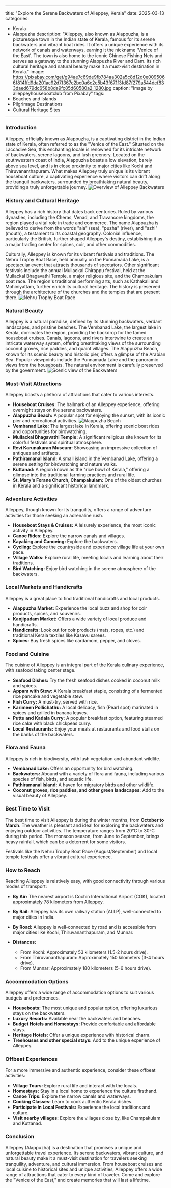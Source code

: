 
---
title: "Explore the Serene Backwaters of Alleppey, Kerala"
date: 2025-03-13
categories:
  - Kerala
  - Alappuzha
description: "Alleppey, also known as Alappuzha, is a picturesque town in the Indian state of Kerala, famous for its serene backwaters and vibrant boat rides. It offers a unique experience with its network of canals and waterways, earning it the nickname 'Venice of the East'. The town is also home to the iconic Chinese Fishing Nets and serves as a gateway to the stunning Alappuzha River and Dam. Its rich cultural heritage and natural beauty make it a must-visit destination in Kerala."
image: https://pixabay.com/get/g94ae7c69de9fb784aa302a5c8d12d0e0095066f814ffd9da201ac92d7f367c2bc0a6c2e5b43f671f3fd87f279a544dcf833daed679dc658b8da9fc85d60580a2_1280.jpg
caption: "Image by alleppeyhouseboatclub from Pixabay"
tags: 
  - Beaches and Islands
  - Pilgrimage Destinations
  - Cultural Heritage Sites
---


### **Introduction**

Alleppey, officially known as Alappuzha, is a captivating district in the Indian state of Kerala, often referred to as the "Venice of the East." Situated on the Laccadive Sea, this enchanting locale is renowned for its intricate network of backwaters, serene lagoons, and lush greenery. Located on the southwestern coast of India, Alappuzha boasts a low elevation, barely above sea level, and is in close proximity to major cities like Kochi and Thiruvananthapuram. What makes Alleppey truly unique is its vibrant houseboat culture, a captivating experience where visitors can drift along the tranquil backwaters, surrounded by breathtaking natural beauty, providing a truly unforgettable journey. <img src="[Placeholder image: Overview of Alleppey backwaters with a houseboat]" alt="Overview of Alleppey Backwaters">

### **History and Cultural Heritage**

Alleppey has a rich history that dates back centuries. Ruled by various dynasties, including the Cheras, Venad, and Travancore kingdoms, the region played a vital role in trade and commerce. The name Alappuzha is believed to derive from the words "ala" (sea), "puzha" (river), and "azhi" (mouth), a testament to its coastal geography. Colonial influence, particularly the British, further shaped Alleppey's destiny, establishing it as a major trading center for spices, coir, and other commodities.

Culturally, Alleppey is known for its vibrant festivals and traditions. The Nehru Trophy Boat Race, held annually on the Punnamada Lake, is a spectacular event that attracts thousands of spectators. Other significant festivals include the annual Mullackal Chirappu festival, held at the Mullackal Bhagavathi Temple, a major religious site, and the Champakulam boat race. The region's traditional performing arts, such as Kathakali and Mohiniyattam, further enrich its cultural heritage. The history is preserved through the architecture of the churches and the temples that are present there. <img src="[Placeholder image: Image of the Nehru Trophy Boat Race]" alt="Nehru Trophy Boat Race">

###  **Natural Beauty**

Alleppey is a natural paradise, defined by its stunning backwaters, verdant landscapes, and pristine beaches. The Vembanad Lake, the largest lake in Kerala, dominates the region, providing the backdrop for the famed houseboat cruises. Canals, lagoons, and rivers intertwine to create an intricate waterway system, offering breathtaking views of the surrounding coconut groves, rice paddies, and quaint villages. The Alappuzha Beach, known for its scenic beauty and historic pier, offers a glimpse of the Arabian Sea. Popular viewpoints include the Punnamada Lake and the panoramic views from the houseboats. The natural environment is carefully preserved by the government. <img src="[Placeholder image: Scenic view of the backwaters with coconut trees]" alt="Scenic view of the Backwaters">

### **Must-Visit Attractions**

Alleppey boasts a plethora of attractions that cater to various interests.

*   **Houseboat Cruises:** The hallmark of an Alleppey experience, offering overnight stays on the serene backwaters.
*   **Alappuzha Beach:** A popular spot for enjoying the sunset, with its iconic pier and recreational activities. <img src="[Placeholder image: Image of Alappuzha Beach]" alt="Alappuzha Beach">
*   **Vembanad Lake:** The largest lake in Kerala, offering scenic boat rides and opportunities for birdwatching.
*   **Mullackal Bhagavathi Temple:** A significant religious site known for its colorful festivals and spiritual atmosphere.
*   **Revi Karunakaran Museum:** Showcasing an impressive collection of antiques and artifacts.
*   **Pathiramanal Island:** A small island in the Vembanad Lake, offering a serene setting for birdwatching and nature walks.
*   **Kuttanad:** A region known as the "rice bowl of Kerala," offering a glimpse into the traditional farming practices and rural life.
*   **St. Mary's Forane Church, Champakulam:** One of the oldest churches in Kerala and a significant historical landmark.

### **Adventure Activities**

Alleppey, though known for its tranquility, offers a range of adventure activities for those seeking an adrenaline rush.

*   **Houseboat Stays & Cruises:** A leisurely experience, the most iconic activity in Alleppey.
*   **Canoe Rides:** Explore the narrow canals and villages.
*   **Kayaking and Canoeing:** Explore the backwaters.
*   **Cycling:** Explore the countryside and experience village life at your own pace.
*   **Village Walks:** Explore rural life, meeting locals and learning about their traditions.
*   **Bird Watching:** Enjoy bird watching in the serene atmosphere of the backwaters.

### **Local Markets and Handicrafts**

Alleppey is a great place to find traditional handicrafts and local products.

*   **Alappuzha Market:** Experience the local buzz and shop for coir products, spices, and souvenirs.
*   **Kanjipadam Market:** Offers a wide variety of local produce and handicrafts.
*   **Handicrafts:** Look out for coir products (mats, ropes, etc.) and traditional Kerala textiles like Kasavu sarees.
*   **Spices:** Buy fresh spices like cardamom, pepper, and cloves.

### **Food and Cuisine**

The cuisine of Alleppey is an integral part of the Kerala culinary experience, with seafood taking center stage.

*   **Seafood Dishes:** Try the fresh seafood dishes cooked in coconut milk and spices.
*   **Appam with Stew:** A Kerala breakfast staple, consisting of a fermented rice pancake and vegetable stew.
*   **Fish Curry:** A must-try, served with rice.
*   **Karimeen Pollichathu:** A local delicacy, fish (Pearl spot) marinated in spices and grilled in banana leaves.
*   **Puttu and Kadala Curry:** A popular breakfast option, featuring steamed rice cake with black chickpeas curry.
*   **Local Restaurants:** Enjoy your meals at restaurants and food stalls on the banks of the backwaters.

### **Flora and Fauna**

Alleppey is rich in biodiversity, with lush vegetation and abundant wildlife.

*   **Vembanad Lake:** Offers an opportunity for bird watching.
*   **Backwaters:** Abound with a variety of flora and fauna, including various species of fish, birds, and aquatic life.
*   **Pathiramanal Island:** A haven for migratory birds and other wildlife.
*   **Coconut groves, rice paddies, and other green landscapes:** Add to the visual beauty of Alleppey.

### **Best Time to Visit**

The best time to visit Alleppey is during the winter months, from **October to March**. The weather is pleasant and ideal for exploring the backwaters and enjoying outdoor activities. The temperature ranges from 20°C to 30°C during this period. The monsoon season, from June to September, brings heavy rainfall, which can be a deterrent for some visitors.

Festivals like the Nehru Trophy Boat Race (August/September) and local temple festivals offer a vibrant cultural experience.

### **How to Reach**

Reaching Alleppey is relatively easy, with good connectivity through various modes of transport:

*   **By Air:** The nearest airport is Cochin International Airport (COK), located approximately 78 kilometers from Alleppey.
*   **By Rail:** Alleppey has its own railway station (ALLP), well-connected to major cities in India.
*   **By Road:** Alleppey is well-connected by road and is accessible from major cities like Kochi, Thiruvananthapuram, and Munnar.
*   **Distances:**

    *   From Kochi: Approximately 53 kilometers (1.5-2 hours drive).
    *   From Thiruvananthapuram: Approximately 150 kilometers (3-4 hours drive).
    *   From Munnar: Approximately 180 kilometers (5-6 hours drive).

### **Accommodation Options**

Alleppey offers a wide range of accommodation options to suit various budgets and preferences.

*   **Houseboats:** The most unique and popular option, offering luxurious stays on the backwaters.
*   **Luxury Resorts:** Available near the backwaters and beaches.
*   **Budget Hotels and Homestays:** Provide comfortable and affordable stays.
*   **Heritage Hotels:** Offer a unique experience with historical charm.
*   **Treehouses and other special stays:** Add to the unique experience of Alleppey.

### **Offbeat Experiences**

For a more immersive and authentic experience, consider these offbeat activities:

*   **Village Tours:** Explore rural life and interact with the locals.
*   **Homestays:** Stay in a local home to experience the culture firsthand.
*   **Canoe Trips:** Explore the narrow canals and waterways.
*   **Cooking Classes:** Learn to cook authentic Kerala dishes.
*   **Participate in Local Festivals:** Experience the local traditions and culture.
*   **Visit nearby villages:** Explore the villages close by, like Champakulam and Kuttanad.

### **Conclusion**

Alleppey (Alappuzha) is a destination that promises a unique and unforgettable travel experience. Its serene backwaters, vibrant culture, and natural beauty make it a must-visit destination for travelers seeking tranquility, adventure, and cultural immersion. From houseboat cruises and local cuisine to historical sites and unique activities, Alleppey offers a wide range of attractions that cater to every kind of traveler. Come and explore the "Venice of the East," and create memories that will last a lifetime.


